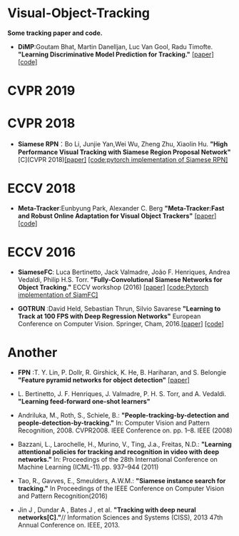 # Visual-Object-Tracking
**Some tracking paper and code.**

* **DiMP**:Goutam Bhat, Martin Danelljan, Luc Van Gool, Radu Timofte.
**"Learning Discriminative Model Prediction for Tracking."**  [[paper]](https://arxiv.org/pdf/1904.07220.pdf)  [[code]](https://github.com/visionml/pytracking)   

# CVPR 2019



# CVPR 2018
* **Siamese RPN**：Bo Li, Junjie Yan,Wei Wu, Zheng Zhu, Xiaolin Hu.  **"High Performance Visual Tracking with Siamese Region Proposal Network"**[C](CVPR 2018)[[paper]](http://openaccess.thecvf.com/content_cvpr_2018/papers/Li_High_Performance_Visual_CVPR_2018_paper.pdf)  [[code:pytorch implementation of Siamese RPN]](https://github.com/HelloRicky123/Siamese-RPN)

# ECCV 2018
* **Meta-Tracker**:Eunbyung Park, Alexander C. Berg **"Meta-Tracker:Fast and Robust Online Adaptation for Visual Object Trackers"** [[paper]](https://arxiv.org/pdf/1801.03049.pdf)    [[code]](https://github.com/silverbottlep/meta_trackers)

# ECCV 2016
* **SiameseFC**: Luca Bertinetto, Jack Valmadre, João F. Henriques, Andrea Vedaldi, Philip H.S. Torr. **"Fully-Convolutional Siamese Networks for Object Tracking."** ECCV workshop (2016)   [[paper]](https://arxiv.org/pdf/1606.09549.pdf)   [[code:Pytorch implementation of SiamFC]](https://github.com/StrangerZhang/SiamFC-PyTorch)

* **GOTRUN** :David Held, Sebastian Thrun, Silvio Savarese **"Learning to Track at 100 FPS with Deep Regression Networks"** European Conference on Computer Vision. Springer, Cham, 2016.[[paper]](https://arxiv.org/pdf/1604.01802.pdf) [[code]](https://github.com/davheld/GOTURN)



# Another

* **FPN** :T. Y. Lin, P. Dollr, R. Girshick, K. He, B. Hariharan, and S. Belongie **"Feature pyramid networks for object detection"** [[paper]](https://arxiv.org/pdf/1612.03144v2.pdf)

* L. Bertinetto, J. F. Henriques, J. Valmadre, P. H. S. Torr, and A. Vedaldi. **"Learning feed-forward one-shot learners"**

* Andriluka, M., Roth, S., Schiele, B.: **"People-tracking-by-detection and people-detection-by-tracking."** In: Computer Vision and Pattern Recognition, 2008. CVPR2008. IEEE Conference on. pp. 1–8. IEEE (2008)

* Bazzani, L., Larochelle, H., Murino, V., Ting, J.a., Freitas, N.D.: **"Learning attentional policies for tracking and recognition in video with deep networks."** In: Proceedings of the 28th International Conference on Machine Learning (ICML-11).pp. 937–944 (2011)



* Tao, R., Gavves, E., Smeulders, A.W.M.: **"Siamese instance search for tracking."** In Proceedings of the IEEE Conference on Computer Vision and Pattern Recognition(2016)

* Jin J , Dundar A , Bates J , et al. **"Tracking with deep neural networks[C]."**// Information Sciences and Systems (CISS), 2013 47th Annual Conference on. IEEE, 2013.
